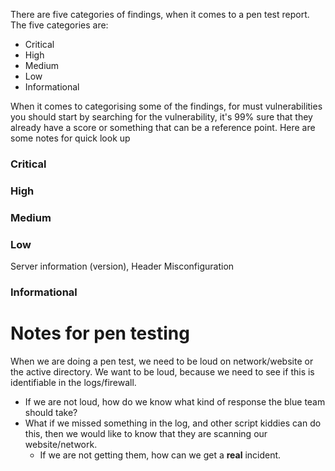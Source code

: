 There are five categories of findings, when it comes to a pen test report.
The five categories are:
- Critical
- High
- Medium
- Low
- Informational

When it comes to categorising some of the findings, for must vulnerabilities you should start by searching for the vulnerability, it's 99% sure that they already have a score or something that can be a reference point.
Here are some notes for quick look up
### Critical


### High


### Medium


### Low
Server information (version), Header Misconfiguration

### Informational



# Notes for pen testing
When we are doing a pen test, we need to be loud on network/website or the active directory. We want to be loud, because we need to see if this is identifiable in the logs/firewall.
- If we are not loud, how do we know what kind of response the blue team should take?
- What if we missed something in the log, and other script kiddies can do this, then we would like to know that they are scanning our website/network. 
	- If we are not getting them, how can we get a **real** incident.